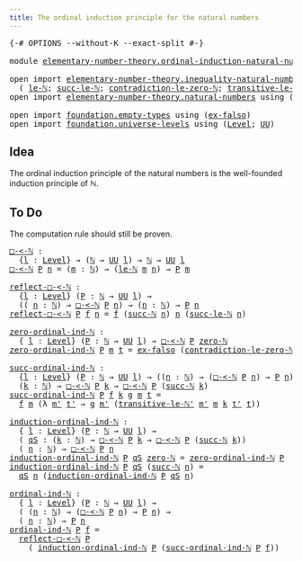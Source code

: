 ```yaml
---
title: The ordinal induction principle for the natural numbers
---
```


<pre class="Agda"><a id="81" class="Symbol">{-#</a> <a id="85" class="Keyword">OPTIONS</a> <a id="93" class="Pragma">--without-K</a> <a id="105" class="Pragma">--exact-split</a> <a id="119" class="Symbol">#-}</a>

<a id="124" class="Keyword">module</a> <a id="131" href="elementary-number-theory.ordinal-induction-natural-numbers.html" class="Module">elementary-number-theory.ordinal-induction-natural-numbers</a> <a id="190" class="Keyword">where</a>

<a id="197" class="Keyword">open</a> <a id="202" class="Keyword">import</a> <a id="209" href="elementary-number-theory.inequality-natural-numbers.html" class="Module">elementary-number-theory.inequality-natural-numbers</a> <a id="261" class="Keyword">using</a>
  <a id="269" class="Symbol">(</a> <a id="271" href="elementary-number-theory.inequality-natural-numbers.html#2077" class="Function">le-ℕ</a><a id="275" class="Symbol">;</a> <a id="277" href="elementary-number-theory.inequality-natural-numbers.html#10023" class="Function">succ-le-ℕ</a><a id="286" class="Symbol">;</a> <a id="288" href="elementary-number-theory.inequality-natural-numbers.html#10329" class="Function">contradiction-le-zero-ℕ</a><a id="311" class="Symbol">;</a> <a id="313" href="elementary-number-theory.inequality-natural-numbers.html#11399" class="Function">transitive-le-ℕ&#39;</a><a id="329" class="Symbol">)</a>
<a id="331" class="Keyword">open</a> <a id="336" class="Keyword">import</a> <a id="343" href="elementary-number-theory.natural-numbers.html" class="Module">elementary-number-theory.natural-numbers</a> <a id="384" class="Keyword">using</a> <a id="390" class="Symbol">(</a><a id="391" href="elementary-number-theory.natural-numbers.html#1458" class="Datatype">ℕ</a><a id="392" class="Symbol">;</a> <a id="394" href="elementary-number-theory.natural-numbers.html#1479" class="InductiveConstructor">zero-ℕ</a><a id="400" class="Symbol">;</a> <a id="402" href="elementary-number-theory.natural-numbers.html#1492" class="InductiveConstructor">succ-ℕ</a><a id="408" class="Symbol">)</a>

<a id="411" class="Keyword">open</a> <a id="416" class="Keyword">import</a> <a id="423" href="foundation.empty-types.html" class="Module">foundation.empty-types</a> <a id="446" class="Keyword">using</a> <a id="452" class="Symbol">(</a><a id="453" href="foundation-core.empty-types.html#1160" class="Function">ex-falso</a><a id="461" class="Symbol">)</a>
<a id="463" class="Keyword">open</a> <a id="468" class="Keyword">import</a> <a id="475" href="foundation.universe-levels.html" class="Module">foundation.universe-levels</a> <a id="502" class="Keyword">using</a> <a id="508" class="Symbol">(</a><a id="509" href="Agda.Primitive.html#597" class="Postulate">Level</a><a id="514" class="Symbol">;</a> <a id="516" href="foundation-core.universe-levels.html#235" class="Primitive">UU</a><a id="518" class="Symbol">)</a>
</pre>
## Idea

The ordinal induction principle of the natural numbers is the well-founded induction principle of ℕ.

## To Do

The computation rule should still be proven.

<pre class="Agda"><a id="□-&lt;-ℕ"></a><a id="700" href="elementary-number-theory.ordinal-induction-natural-numbers.html#700" class="Function">□-&lt;-ℕ</a> <a id="706" class="Symbol">:</a>
  <a id="710" class="Symbol">{</a><a id="711" href="elementary-number-theory.ordinal-induction-natural-numbers.html#711" class="Bound">l</a> <a id="713" class="Symbol">:</a> <a id="715" href="Agda.Primitive.html#597" class="Postulate">Level</a><a id="720" class="Symbol">}</a> <a id="722" class="Symbol">→</a> <a id="724" class="Symbol">(</a><a id="725" href="elementary-number-theory.natural-numbers.html#1458" class="Datatype">ℕ</a> <a id="727" class="Symbol">→</a> <a id="729" href="foundation-core.universe-levels.html#235" class="Primitive">UU</a> <a id="732" href="elementary-number-theory.ordinal-induction-natural-numbers.html#711" class="Bound">l</a><a id="733" class="Symbol">)</a> <a id="735" class="Symbol">→</a> <a id="737" href="elementary-number-theory.natural-numbers.html#1458" class="Datatype">ℕ</a> <a id="739" class="Symbol">→</a> <a id="741" href="foundation-core.universe-levels.html#235" class="Primitive">UU</a> <a id="744" href="elementary-number-theory.ordinal-induction-natural-numbers.html#711" class="Bound">l</a>
<a id="746" href="elementary-number-theory.ordinal-induction-natural-numbers.html#700" class="Function">□-&lt;-ℕ</a> <a id="752" href="elementary-number-theory.ordinal-induction-natural-numbers.html#752" class="Bound">P</a> <a id="754" href="elementary-number-theory.ordinal-induction-natural-numbers.html#754" class="Bound">n</a> <a id="756" class="Symbol">=</a> <a id="758" class="Symbol">(</a><a id="759" href="elementary-number-theory.ordinal-induction-natural-numbers.html#759" class="Bound">m</a> <a id="761" class="Symbol">:</a> <a id="763" href="elementary-number-theory.natural-numbers.html#1458" class="Datatype">ℕ</a><a id="764" class="Symbol">)</a> <a id="766" class="Symbol">→</a> <a id="768" class="Symbol">(</a><a id="769" href="elementary-number-theory.inequality-natural-numbers.html#2077" class="Function">le-ℕ</a> <a id="774" href="elementary-number-theory.ordinal-induction-natural-numbers.html#759" class="Bound">m</a> <a id="776" href="elementary-number-theory.ordinal-induction-natural-numbers.html#754" class="Bound">n</a><a id="777" class="Symbol">)</a> <a id="779" class="Symbol">→</a> <a id="781" href="elementary-number-theory.ordinal-induction-natural-numbers.html#752" class="Bound">P</a> <a id="783" href="elementary-number-theory.ordinal-induction-natural-numbers.html#759" class="Bound">m</a>

<a id="reflect-□-&lt;-ℕ"></a><a id="786" href="elementary-number-theory.ordinal-induction-natural-numbers.html#786" class="Function">reflect-□-&lt;-ℕ</a> <a id="800" class="Symbol">:</a>
  <a id="804" class="Symbol">{</a><a id="805" href="elementary-number-theory.ordinal-induction-natural-numbers.html#805" class="Bound">l</a> <a id="807" class="Symbol">:</a> <a id="809" href="Agda.Primitive.html#597" class="Postulate">Level</a><a id="814" class="Symbol">}</a> <a id="816" class="Symbol">(</a><a id="817" href="elementary-number-theory.ordinal-induction-natural-numbers.html#817" class="Bound">P</a> <a id="819" class="Symbol">:</a> <a id="821" href="elementary-number-theory.natural-numbers.html#1458" class="Datatype">ℕ</a> <a id="823" class="Symbol">→</a> <a id="825" href="foundation-core.universe-levels.html#235" class="Primitive">UU</a> <a id="828" href="elementary-number-theory.ordinal-induction-natural-numbers.html#805" class="Bound">l</a><a id="829" class="Symbol">)</a> <a id="831" class="Symbol">→</a>
  <a id="835" class="Symbol">((</a> <a id="838" href="elementary-number-theory.ordinal-induction-natural-numbers.html#838" class="Bound">n</a> <a id="840" class="Symbol">:</a> <a id="842" href="elementary-number-theory.natural-numbers.html#1458" class="Datatype">ℕ</a><a id="843" class="Symbol">)</a> <a id="845" class="Symbol">→</a> <a id="847" href="elementary-number-theory.ordinal-induction-natural-numbers.html#700" class="Function">□-&lt;-ℕ</a> <a id="853" href="elementary-number-theory.ordinal-induction-natural-numbers.html#817" class="Bound">P</a> <a id="855" href="elementary-number-theory.ordinal-induction-natural-numbers.html#838" class="Bound">n</a><a id="856" class="Symbol">)</a> <a id="858" class="Symbol">→</a> <a id="860" class="Symbol">(</a><a id="861" href="elementary-number-theory.ordinal-induction-natural-numbers.html#861" class="Bound">n</a> <a id="863" class="Symbol">:</a> <a id="865" href="elementary-number-theory.natural-numbers.html#1458" class="Datatype">ℕ</a><a id="866" class="Symbol">)</a> <a id="868" class="Symbol">→</a> <a id="870" href="elementary-number-theory.ordinal-induction-natural-numbers.html#817" class="Bound">P</a> <a id="872" href="elementary-number-theory.ordinal-induction-natural-numbers.html#861" class="Bound">n</a>
<a id="874" href="elementary-number-theory.ordinal-induction-natural-numbers.html#786" class="Function">reflect-□-&lt;-ℕ</a> <a id="888" href="elementary-number-theory.ordinal-induction-natural-numbers.html#888" class="Bound">P</a> <a id="890" href="elementary-number-theory.ordinal-induction-natural-numbers.html#890" class="Bound">f</a> <a id="892" href="elementary-number-theory.ordinal-induction-natural-numbers.html#892" class="Bound">n</a> <a id="894" class="Symbol">=</a> <a id="896" href="elementary-number-theory.ordinal-induction-natural-numbers.html#890" class="Bound">f</a> <a id="898" class="Symbol">(</a><a id="899" href="elementary-number-theory.natural-numbers.html#1492" class="InductiveConstructor">succ-ℕ</a> <a id="906" href="elementary-number-theory.ordinal-induction-natural-numbers.html#892" class="Bound">n</a><a id="907" class="Symbol">)</a> <a id="909" href="elementary-number-theory.ordinal-induction-natural-numbers.html#892" class="Bound">n</a> <a id="911" class="Symbol">(</a><a id="912" href="elementary-number-theory.inequality-natural-numbers.html#10023" class="Function">succ-le-ℕ</a> <a id="922" href="elementary-number-theory.ordinal-induction-natural-numbers.html#892" class="Bound">n</a><a id="923" class="Symbol">)</a>

<a id="zero-ordinal-ind-ℕ"></a><a id="926" href="elementary-number-theory.ordinal-induction-natural-numbers.html#926" class="Function">zero-ordinal-ind-ℕ</a> <a id="945" class="Symbol">:</a>
  <a id="949" class="Symbol">{</a> <a id="951" href="elementary-number-theory.ordinal-induction-natural-numbers.html#951" class="Bound">l</a> <a id="953" class="Symbol">:</a> <a id="955" href="Agda.Primitive.html#597" class="Postulate">Level</a><a id="960" class="Symbol">}</a> <a id="962" class="Symbol">(</a><a id="963" href="elementary-number-theory.ordinal-induction-natural-numbers.html#963" class="Bound">P</a> <a id="965" class="Symbol">:</a> <a id="967" href="elementary-number-theory.natural-numbers.html#1458" class="Datatype">ℕ</a> <a id="969" class="Symbol">→</a> <a id="971" href="foundation-core.universe-levels.html#235" class="Primitive">UU</a> <a id="974" href="elementary-number-theory.ordinal-induction-natural-numbers.html#951" class="Bound">l</a><a id="975" class="Symbol">)</a> <a id="977" class="Symbol">→</a> <a id="979" href="elementary-number-theory.ordinal-induction-natural-numbers.html#700" class="Function">□-&lt;-ℕ</a> <a id="985" href="elementary-number-theory.ordinal-induction-natural-numbers.html#963" class="Bound">P</a> <a id="987" href="elementary-number-theory.natural-numbers.html#1479" class="InductiveConstructor">zero-ℕ</a>
<a id="994" href="elementary-number-theory.ordinal-induction-natural-numbers.html#926" class="Function">zero-ordinal-ind-ℕ</a> <a id="1013" href="elementary-number-theory.ordinal-induction-natural-numbers.html#1013" class="Bound">P</a> <a id="1015" href="elementary-number-theory.ordinal-induction-natural-numbers.html#1015" class="Bound">m</a> <a id="1017" href="elementary-number-theory.ordinal-induction-natural-numbers.html#1017" class="Bound">t</a> <a id="1019" class="Symbol">=</a> <a id="1021" href="foundation-core.empty-types.html#1160" class="Function">ex-falso</a> <a id="1030" class="Symbol">(</a><a id="1031" href="elementary-number-theory.inequality-natural-numbers.html#10329" class="Function">contradiction-le-zero-ℕ</a> <a id="1055" href="elementary-number-theory.ordinal-induction-natural-numbers.html#1015" class="Bound">m</a> <a id="1057" href="elementary-number-theory.ordinal-induction-natural-numbers.html#1017" class="Bound">t</a><a id="1058" class="Symbol">)</a>

<a id="succ-ordinal-ind-ℕ"></a><a id="1061" href="elementary-number-theory.ordinal-induction-natural-numbers.html#1061" class="Function">succ-ordinal-ind-ℕ</a> <a id="1080" class="Symbol">:</a>
  <a id="1084" class="Symbol">{</a><a id="1085" href="elementary-number-theory.ordinal-induction-natural-numbers.html#1085" class="Bound">l</a> <a id="1087" class="Symbol">:</a> <a id="1089" href="Agda.Primitive.html#597" class="Postulate">Level</a><a id="1094" class="Symbol">}</a> <a id="1096" class="Symbol">(</a><a id="1097" href="elementary-number-theory.ordinal-induction-natural-numbers.html#1097" class="Bound">P</a> <a id="1099" class="Symbol">:</a> <a id="1101" href="elementary-number-theory.natural-numbers.html#1458" class="Datatype">ℕ</a> <a id="1103" class="Symbol">→</a> <a id="1105" href="foundation-core.universe-levels.html#235" class="Primitive">UU</a> <a id="1108" href="elementary-number-theory.ordinal-induction-natural-numbers.html#1085" class="Bound">l</a><a id="1109" class="Symbol">)</a> <a id="1111" class="Symbol">→</a> <a id="1113" class="Symbol">((</a><a id="1115" href="elementary-number-theory.ordinal-induction-natural-numbers.html#1115" class="Bound">n</a> <a id="1117" class="Symbol">:</a> <a id="1119" href="elementary-number-theory.natural-numbers.html#1458" class="Datatype">ℕ</a><a id="1120" class="Symbol">)</a> <a id="1122" class="Symbol">→</a> <a id="1124" class="Symbol">(</a><a id="1125" href="elementary-number-theory.ordinal-induction-natural-numbers.html#700" class="Function">□-&lt;-ℕ</a> <a id="1131" href="elementary-number-theory.ordinal-induction-natural-numbers.html#1097" class="Bound">P</a> <a id="1133" href="elementary-number-theory.ordinal-induction-natural-numbers.html#1115" class="Bound">n</a><a id="1134" class="Symbol">)</a> <a id="1136" class="Symbol">→</a> <a id="1138" href="elementary-number-theory.ordinal-induction-natural-numbers.html#1097" class="Bound">P</a> <a id="1140" href="elementary-number-theory.ordinal-induction-natural-numbers.html#1115" class="Bound">n</a><a id="1141" class="Symbol">)</a> <a id="1143" class="Symbol">→</a>
  <a id="1147" class="Symbol">(</a><a id="1148" href="elementary-number-theory.ordinal-induction-natural-numbers.html#1148" class="Bound">k</a> <a id="1150" class="Symbol">:</a> <a id="1152" href="elementary-number-theory.natural-numbers.html#1458" class="Datatype">ℕ</a><a id="1153" class="Symbol">)</a> <a id="1155" class="Symbol">→</a> <a id="1157" href="elementary-number-theory.ordinal-induction-natural-numbers.html#700" class="Function">□-&lt;-ℕ</a> <a id="1163" href="elementary-number-theory.ordinal-induction-natural-numbers.html#1097" class="Bound">P</a> <a id="1165" href="elementary-number-theory.ordinal-induction-natural-numbers.html#1148" class="Bound">k</a> <a id="1167" class="Symbol">→</a> <a id="1169" href="elementary-number-theory.ordinal-induction-natural-numbers.html#700" class="Function">□-&lt;-ℕ</a> <a id="1175" href="elementary-number-theory.ordinal-induction-natural-numbers.html#1097" class="Bound">P</a> <a id="1177" class="Symbol">(</a><a id="1178" href="elementary-number-theory.natural-numbers.html#1492" class="InductiveConstructor">succ-ℕ</a> <a id="1185" href="elementary-number-theory.ordinal-induction-natural-numbers.html#1148" class="Bound">k</a><a id="1186" class="Symbol">)</a>
<a id="1188" href="elementary-number-theory.ordinal-induction-natural-numbers.html#1061" class="Function">succ-ordinal-ind-ℕ</a> <a id="1207" href="elementary-number-theory.ordinal-induction-natural-numbers.html#1207" class="Bound">P</a> <a id="1209" href="elementary-number-theory.ordinal-induction-natural-numbers.html#1209" class="Bound">f</a> <a id="1211" href="elementary-number-theory.ordinal-induction-natural-numbers.html#1211" class="Bound">k</a> <a id="1213" href="elementary-number-theory.ordinal-induction-natural-numbers.html#1213" class="Bound">g</a> <a id="1215" href="elementary-number-theory.ordinal-induction-natural-numbers.html#1215" class="Bound">m</a> <a id="1217" href="elementary-number-theory.ordinal-induction-natural-numbers.html#1217" class="Bound">t</a> <a id="1219" class="Symbol">=</a>
  <a id="1223" href="elementary-number-theory.ordinal-induction-natural-numbers.html#1209" class="Bound">f</a> <a id="1225" href="elementary-number-theory.ordinal-induction-natural-numbers.html#1215" class="Bound">m</a> <a id="1227" class="Symbol">(λ</a> <a id="1230" href="elementary-number-theory.ordinal-induction-natural-numbers.html#1230" class="Bound">m&#39;</a> <a id="1233" href="elementary-number-theory.ordinal-induction-natural-numbers.html#1233" class="Bound">t&#39;</a> <a id="1236" class="Symbol">→</a> <a id="1238" href="elementary-number-theory.ordinal-induction-natural-numbers.html#1213" class="Bound">g</a> <a id="1240" href="elementary-number-theory.ordinal-induction-natural-numbers.html#1230" class="Bound">m&#39;</a> <a id="1243" class="Symbol">(</a><a id="1244" href="elementary-number-theory.inequality-natural-numbers.html#11399" class="Function">transitive-le-ℕ&#39;</a> <a id="1261" href="elementary-number-theory.ordinal-induction-natural-numbers.html#1230" class="Bound">m&#39;</a> <a id="1264" href="elementary-number-theory.ordinal-induction-natural-numbers.html#1215" class="Bound">m</a> <a id="1266" href="elementary-number-theory.ordinal-induction-natural-numbers.html#1211" class="Bound">k</a> <a id="1268" href="elementary-number-theory.ordinal-induction-natural-numbers.html#1233" class="Bound">t&#39;</a> <a id="1271" href="elementary-number-theory.ordinal-induction-natural-numbers.html#1217" class="Bound">t</a><a id="1272" class="Symbol">))</a>

<a id="induction-ordinal-ind-ℕ"></a><a id="1276" href="elementary-number-theory.ordinal-induction-natural-numbers.html#1276" class="Function">induction-ordinal-ind-ℕ</a> <a id="1300" class="Symbol">:</a>
  <a id="1304" class="Symbol">{</a> <a id="1306" href="elementary-number-theory.ordinal-induction-natural-numbers.html#1306" class="Bound">l</a> <a id="1308" class="Symbol">:</a> <a id="1310" href="Agda.Primitive.html#597" class="Postulate">Level</a><a id="1315" class="Symbol">}</a> <a id="1317" class="Symbol">(</a><a id="1318" href="elementary-number-theory.ordinal-induction-natural-numbers.html#1318" class="Bound">P</a> <a id="1320" class="Symbol">:</a> <a id="1322" href="elementary-number-theory.natural-numbers.html#1458" class="Datatype">ℕ</a> <a id="1324" class="Symbol">→</a> <a id="1326" href="foundation-core.universe-levels.html#235" class="Primitive">UU</a> <a id="1329" href="elementary-number-theory.ordinal-induction-natural-numbers.html#1306" class="Bound">l</a><a id="1330" class="Symbol">)</a> <a id="1332" class="Symbol">→</a>
  <a id="1336" class="Symbol">(</a> <a id="1338" href="elementary-number-theory.ordinal-induction-natural-numbers.html#1338" class="Bound">qS</a> <a id="1341" class="Symbol">:</a> <a id="1343" class="Symbol">(</a><a id="1344" href="elementary-number-theory.ordinal-induction-natural-numbers.html#1344" class="Bound">k</a> <a id="1346" class="Symbol">:</a> <a id="1348" href="elementary-number-theory.natural-numbers.html#1458" class="Datatype">ℕ</a><a id="1349" class="Symbol">)</a> <a id="1351" class="Symbol">→</a> <a id="1353" href="elementary-number-theory.ordinal-induction-natural-numbers.html#700" class="Function">□-&lt;-ℕ</a> <a id="1359" href="elementary-number-theory.ordinal-induction-natural-numbers.html#1318" class="Bound">P</a> <a id="1361" href="elementary-number-theory.ordinal-induction-natural-numbers.html#1344" class="Bound">k</a> <a id="1363" class="Symbol">→</a> <a id="1365" href="elementary-number-theory.ordinal-induction-natural-numbers.html#700" class="Function">□-&lt;-ℕ</a> <a id="1371" href="elementary-number-theory.ordinal-induction-natural-numbers.html#1318" class="Bound">P</a> <a id="1373" class="Symbol">(</a><a id="1374" href="elementary-number-theory.natural-numbers.html#1492" class="InductiveConstructor">succ-ℕ</a> <a id="1381" href="elementary-number-theory.ordinal-induction-natural-numbers.html#1344" class="Bound">k</a><a id="1382" class="Symbol">))</a>
  <a id="1387" class="Symbol">(</a> <a id="1389" href="elementary-number-theory.ordinal-induction-natural-numbers.html#1389" class="Bound">n</a> <a id="1391" class="Symbol">:</a> <a id="1393" href="elementary-number-theory.natural-numbers.html#1458" class="Datatype">ℕ</a><a id="1394" class="Symbol">)</a> <a id="1396" class="Symbol">→</a> <a id="1398" href="elementary-number-theory.ordinal-induction-natural-numbers.html#700" class="Function">□-&lt;-ℕ</a> <a id="1404" href="elementary-number-theory.ordinal-induction-natural-numbers.html#1318" class="Bound">P</a> <a id="1406" href="elementary-number-theory.ordinal-induction-natural-numbers.html#1389" class="Bound">n</a>
<a id="1408" href="elementary-number-theory.ordinal-induction-natural-numbers.html#1276" class="Function">induction-ordinal-ind-ℕ</a> <a id="1432" href="elementary-number-theory.ordinal-induction-natural-numbers.html#1432" class="Bound">P</a> <a id="1434" href="elementary-number-theory.ordinal-induction-natural-numbers.html#1434" class="Bound">qS</a> <a id="1437" href="elementary-number-theory.natural-numbers.html#1479" class="InductiveConstructor">zero-ℕ</a> <a id="1444" class="Symbol">=</a> <a id="1446" href="elementary-number-theory.ordinal-induction-natural-numbers.html#926" class="Function">zero-ordinal-ind-ℕ</a> <a id="1465" href="elementary-number-theory.ordinal-induction-natural-numbers.html#1432" class="Bound">P</a> 
<a id="1468" href="elementary-number-theory.ordinal-induction-natural-numbers.html#1276" class="Function">induction-ordinal-ind-ℕ</a> <a id="1492" href="elementary-number-theory.ordinal-induction-natural-numbers.html#1492" class="Bound">P</a> <a id="1494" href="elementary-number-theory.ordinal-induction-natural-numbers.html#1494" class="Bound">qS</a> <a id="1497" class="Symbol">(</a><a id="1498" href="elementary-number-theory.natural-numbers.html#1492" class="InductiveConstructor">succ-ℕ</a> <a id="1505" href="elementary-number-theory.ordinal-induction-natural-numbers.html#1505" class="Bound">n</a><a id="1506" class="Symbol">)</a> <a id="1508" class="Symbol">=</a>
  <a id="1512" href="elementary-number-theory.ordinal-induction-natural-numbers.html#1494" class="Bound">qS</a> <a id="1515" href="elementary-number-theory.ordinal-induction-natural-numbers.html#1505" class="Bound">n</a> <a id="1517" class="Symbol">(</a><a id="1518" href="elementary-number-theory.ordinal-induction-natural-numbers.html#1276" class="Function">induction-ordinal-ind-ℕ</a> <a id="1542" href="elementary-number-theory.ordinal-induction-natural-numbers.html#1492" class="Bound">P</a> <a id="1544" href="elementary-number-theory.ordinal-induction-natural-numbers.html#1494" class="Bound">qS</a> <a id="1547" href="elementary-number-theory.ordinal-induction-natural-numbers.html#1505" class="Bound">n</a><a id="1548" class="Symbol">)</a>

<a id="ordinal-ind-ℕ"></a><a id="1551" href="elementary-number-theory.ordinal-induction-natural-numbers.html#1551" class="Function">ordinal-ind-ℕ</a> <a id="1565" class="Symbol">:</a>
  <a id="1569" class="Symbol">{</a> <a id="1571" href="elementary-number-theory.ordinal-induction-natural-numbers.html#1571" class="Bound">l</a> <a id="1573" class="Symbol">:</a> <a id="1575" href="Agda.Primitive.html#597" class="Postulate">Level</a><a id="1580" class="Symbol">}</a> <a id="1582" class="Symbol">(</a><a id="1583" href="elementary-number-theory.ordinal-induction-natural-numbers.html#1583" class="Bound">P</a> <a id="1585" class="Symbol">:</a> <a id="1587" href="elementary-number-theory.natural-numbers.html#1458" class="Datatype">ℕ</a> <a id="1589" class="Symbol">→</a> <a id="1591" href="foundation-core.universe-levels.html#235" class="Primitive">UU</a> <a id="1594" href="elementary-number-theory.ordinal-induction-natural-numbers.html#1571" class="Bound">l</a><a id="1595" class="Symbol">)</a> <a id="1597" class="Symbol">→</a>
  <a id="1601" class="Symbol">(</a> <a id="1603" class="Symbol">(</a><a id="1604" href="elementary-number-theory.ordinal-induction-natural-numbers.html#1604" class="Bound">n</a> <a id="1606" class="Symbol">:</a> <a id="1608" href="elementary-number-theory.natural-numbers.html#1458" class="Datatype">ℕ</a><a id="1609" class="Symbol">)</a> <a id="1611" class="Symbol">→</a> <a id="1613" class="Symbol">(</a><a id="1614" href="elementary-number-theory.ordinal-induction-natural-numbers.html#700" class="Function">□-&lt;-ℕ</a> <a id="1620" href="elementary-number-theory.ordinal-induction-natural-numbers.html#1583" class="Bound">P</a> <a id="1622" href="elementary-number-theory.ordinal-induction-natural-numbers.html#1604" class="Bound">n</a><a id="1623" class="Symbol">)</a> <a id="1625" class="Symbol">→</a> <a id="1627" href="elementary-number-theory.ordinal-induction-natural-numbers.html#1583" class="Bound">P</a> <a id="1629" href="elementary-number-theory.ordinal-induction-natural-numbers.html#1604" class="Bound">n</a><a id="1630" class="Symbol">)</a> <a id="1632" class="Symbol">→</a>
  <a id="1636" class="Symbol">(</a> <a id="1638" href="elementary-number-theory.ordinal-induction-natural-numbers.html#1638" class="Bound">n</a> <a id="1640" class="Symbol">:</a> <a id="1642" href="elementary-number-theory.natural-numbers.html#1458" class="Datatype">ℕ</a><a id="1643" class="Symbol">)</a> <a id="1645" class="Symbol">→</a> <a id="1647" href="elementary-number-theory.ordinal-induction-natural-numbers.html#1583" class="Bound">P</a> <a id="1649" href="elementary-number-theory.ordinal-induction-natural-numbers.html#1638" class="Bound">n</a>
<a id="1651" href="elementary-number-theory.ordinal-induction-natural-numbers.html#1551" class="Function">ordinal-ind-ℕ</a> <a id="1665" href="elementary-number-theory.ordinal-induction-natural-numbers.html#1665" class="Bound">P</a> <a id="1667" href="elementary-number-theory.ordinal-induction-natural-numbers.html#1667" class="Bound">f</a> <a id="1669" class="Symbol">=</a>
  <a id="1673" href="elementary-number-theory.ordinal-induction-natural-numbers.html#786" class="Function">reflect-□-&lt;-ℕ</a> <a id="1687" href="elementary-number-theory.ordinal-induction-natural-numbers.html#1665" class="Bound">P</a>
    <a id="1693" class="Symbol">(</a> <a id="1695" href="elementary-number-theory.ordinal-induction-natural-numbers.html#1276" class="Function">induction-ordinal-ind-ℕ</a> <a id="1719" href="elementary-number-theory.ordinal-induction-natural-numbers.html#1665" class="Bound">P</a> <a id="1721" class="Symbol">(</a><a id="1722" href="elementary-number-theory.ordinal-induction-natural-numbers.html#1061" class="Function">succ-ordinal-ind-ℕ</a> <a id="1741" href="elementary-number-theory.ordinal-induction-natural-numbers.html#1665" class="Bound">P</a> <a id="1743" href="elementary-number-theory.ordinal-induction-natural-numbers.html#1667" class="Bound">f</a><a id="1744" class="Symbol">))</a>
</pre>